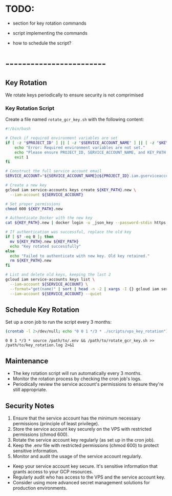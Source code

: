 # TODO:

- section for key rotation commands
- script implementing the commands

- how to schedule the script?




















# ------------------------

## Key Rotation

We rotate keys periodically to ensure security is not comprimised

### Key Rotation Script

Create a file named `rotate_gcr_key.sh` with the following content:

```bash
#!/bin/bash

# Check if required environment variables are set
if [ -z "$PROJECT_ID" ] || [ -z "$SERVICE_ACCOUNT_NAME" ] || [ -z "$KEY_PATH" ]; then
    echo "Error: Required environment variables are not set."
    echo "Please ensure PROJECT_ID, SERVICE_ACCOUNT_NAME, and KEY_PATH are set in your .env file."
    exit 1
fi

# Construct the full service account email
SERVICE_ACCOUNT="${SERVICE_ACCOUNT_NAME}@${PROJECT_ID}.iam.gserviceaccount.com"

# Create a new key
gcloud iam service-accounts keys create ${KEY_PATH}.new \
  --iam-account ${SERVICE_ACCOUNT}

# Set proper permissions
chmod 600 ${KEY_PATH}.new

# Authenticate Docker with the new key
cat ${KEY_PATH}.new | docker login -u _json_key --password-stdin https://${ARTIFACT_REGISTRY_HOST}

# If authentication was successful, replace the old key
if [ $? -eq 0 ]; then
  mv ${KEY_PATH}.new ${KEY_PATH}
  echo "Key rotated successfully"
else
  echo "Failed to authenticate with new key. Old key retained."
  rm ${KEY_PATH}.new
fi

# List and delete old keys, keeping the last 2
gcloud iam service-accounts keys list \
  --iam-account ${SERVICE_ACCOUNT} \
  --format="get(name)" | sort | head -n -2 | xargs -I {} gcloud iam service-accounts keys delete {} \
  --iam-account ${SERVICE_ACCOUNT} --quiet
```


## Schedule Key Rotation

Set up a cron job to run the script every 3 months:
```bash
(crontab -l 2>/dev/null; echo "0 0 1 */3 * ./scripts/vps_key_rotation") | crontab -
```

```
0 0 1 */3 * source /path/to/.env && /path/to/rotate_gcr_key.sh >> /path/to/key_rotation.log 2>&1
```
## Maintenance

- The key rotation script will run automatically every 3 months.
- Monitor the rotation process by checking the cron job's logs.
- Periodically review the service account's permissions to ensure they're still appropriate.

## Security Notes

1. Ensure that the service account has the minimum necessary permissions (principle of least privilege).
2. Store the service account key securely on the VPS with restricted permissions (chmod 600).
3. Rotate the service account key regularly (as set up in the cron job).
4. Keep the .env file with restricted permissions (chmod 600) to protect sensitive information.
5. Monitor and audit the usage of the service account regularly.

- Keep your service account key secure. It's sensitive information that grants access to your GCP resources.
- Regularly audit who has access to the VPS and the service account key.
- Consider using more advanced secret management solutions for production environments.

